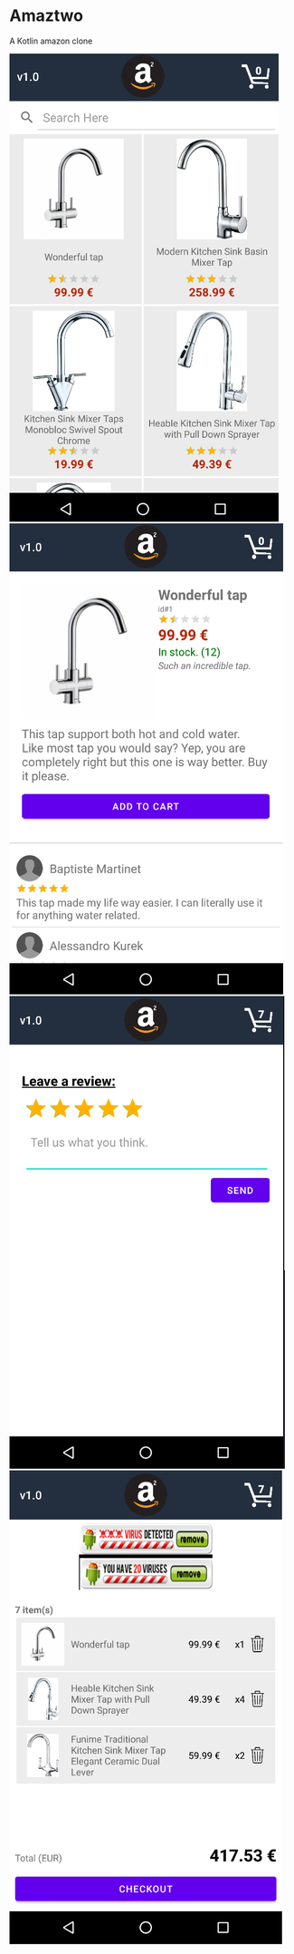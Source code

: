 # Amaztwo
A Kotlin amazon clone

![Menu](image.png?raw=true "Amazon") 
![Menu](image2.PNG?raw=true "Amazon")  
![Menu](image5.PNG?raw=true "Amazon")  
![Menu](image3.PNG?raw=true "Amazon")  
